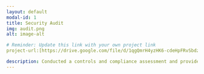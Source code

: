 ```yaml
---
layout: default
modal-id: 1
title: Security Audit
img: audit.png
alt: image-alt

# Reminder: Update this link with your own project link
project-url:[https://drive.google.com/file/d/1qgQmrH4yzHK6-cdeHpFRvSbdzhjV17pP/view?usp=sharing](https://drive.google.com/file/d/1qgQmrH4yzHK6-cdeHpFRvSbdzhjV17pP/view?usp=sharing) 

description: Conducted a controls and compliance assessment and provided recommendations to company stakeholders to mitigate risks and avoid fines based on best practices for NIST CSF, PCI DSS, GDPR, SOC 1 & SOC 2.
---
```


